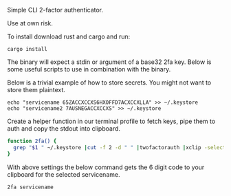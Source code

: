Simple CLI 2-factor authenticator.

Use at own risk.

To install download rust and cargo and run:
```
cargo install
``` 
  
The binary will expect a stdin or argument of a base32 2fa key. Below is some useful scripts to use in combination with the binary.

Below is a trivial example of how to store secrets. You might not want to store them plaintext.
```
echo "servicename 65ZACCXCCXS6HXOFFD7ACXCCXLLA" >> ~/.keystore
echo "servicename2 7AUSNEGACCXCCXS" >> ~/.keystore
```

Create a helper function in our terminal profile to fetch keys, pipe them to auth and copy the stdout into clipboard.
```bash
function 2fa() {
  grep "$1 " ~/.keystore |cut -f 2 -d " " |twofactorauth |xclip -selection clipboard
}
```
With above settings the below command gets the 6 digit code to your clipboard for the selected servicename.
```
2fa servicename
```
